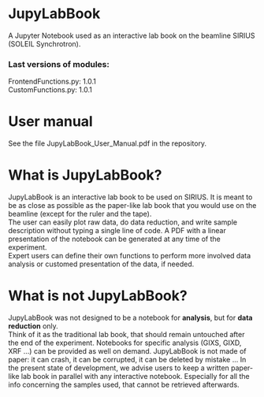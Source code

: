 # JupyLabBook
A Jupyter Notebook used as an interactive lab book on the beamline SIRIUS (SOLEIL Synchrotron).

### Last versions of modules:  
FrontendFunctions.py: 1.0.1    
CustomFunctions.py: 1.0.1    

# User manual

See the file JupyLabBook_User_Manual.pdf in the repository.


# What is JupyLabBook?
JupyLabBook is an interactive lab book to be used on SIRIUS. It is meant to be as close as possible as the paper-like lab book that you would use on the beamline (except for the ruler and the tape).  
The user can easily plot raw data, do data reduction, and write sample description without typing a single line of code. A PDF with a linear presentation of the notebook can be generated at any time of the experiment.  
Expert users can define their own functions to perform more involved data analysis or customed presentation of the data, if needed.

# What is not JupyLabBook?
JupyLabBook was not designed to be a notebook for **analysis**, but for **data reduction** only.  
Think of it as the traditional lab book, that should remain untouched after the end of the experiment. Notebooks for specific analysis (GIXS, GIXD, XRF ...) can be provided as well on demand.
JupyLabBook is not made of paper: it can crash, it can be corrupted, it can be deleted by mistake ... In the present state of development, we advise users to keep a written paper-like lab book in parallel with any interactive notebook. Especially for all the info concerning the samples used, that cannot be retrieved afterwards.
